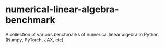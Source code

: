 # numerical-linear-algebra-benchmark
A collection of various benchmarks of numerical linear algebra in Python (Numpy, PyTorch, JAX, etc)
